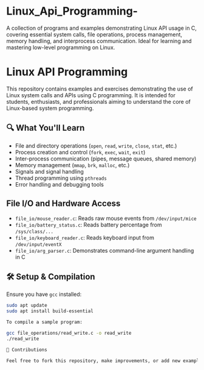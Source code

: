 # Linux_Api_Programming-
A collection of programs and examples demonstrating Linux API usage in C, covering essential system calls, file operations, process management, memory handling, and interprocess communication. Ideal for learning and mastering low-level programming on Linux.
# Linux API Programming

This repository contains examples and exercises demonstrating the use of Linux system calls and APIs using C programming. It is intended for students, enthusiasts, and professionals aiming to understand the core of Linux-based system programming.

## 🔍 What You'll Learn

- File and directory operations (`open`, `read`, `write`, `close`, `stat`, etc.)
- Process creation and control (`fork`, `exec`, `wait`, `exit`)
- Inter-process communication (pipes, message queues, shared memory)
- Memory management (`mmap`, `brk`, `malloc`, etc.)
- Signals and signal handling
- Thread programming using `pthreads`
- Error handling and debugging tools

## File I/O and Hardware Access
- `file_io/mouse_reader.c`: Reads raw mouse events from `/dev/input/mice`
- `file_io/battery_status.c`: Reads battery percentage from `/sys/class/...`
- `file_io/keyboard_reader.c`: Reads keyboard input from `/dev/input/eventX`
- `file_io/arg_parser.c`: Demonstrates command-line argument handling in C

## 🛠️ Setup & Compilation

Ensure you have `gcc` installed:

```bash
sudo apt update
sudo apt install build-essential

To compile a sample program:

gcc file_operations/read_write.c -o read_write
./read_write

🤝 Contributions

Feel free to fork this repository, make improvements, or add new examples. Pull requests are welcome!
